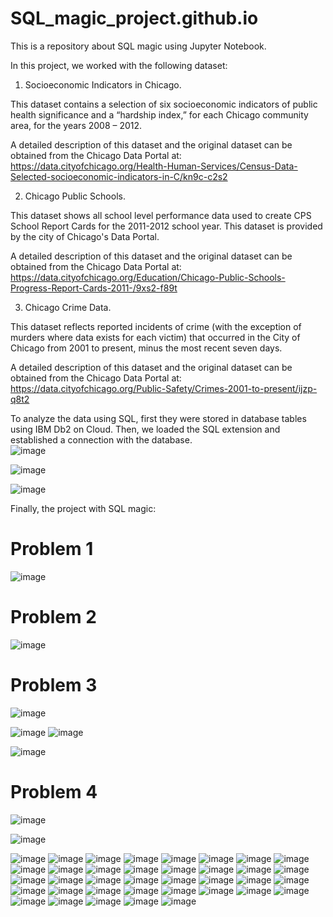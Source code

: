 # SQL_magic_project.github.io
This is a repository about SQL magic using Jupyter Notebook.

In this project, we worked with the following dataset:

1. Socioeconomic Indicators in Chicago. 

This dataset contains a selection of six socioeconomic indicators of public health significance and a “hardship index,” for each Chicago community area, for the years 2008 – 2012.

A detailed description of this dataset and the original dataset can be obtained from the Chicago Data Portal at: https://data.cityofchicago.org/Health-Human-Services/Census-Data-Selected-socioeconomic-indicators-in-C/kn9c-c2s2

2. Chicago Public Schools.

This dataset shows all school level performance data used to create CPS School Report Cards for the 2011-2012 school year. This dataset is provided by the city of Chicago's Data Portal.

A detailed description of this dataset and the original dataset can be obtained from the Chicago Data Portal at: https://data.cityofchicago.org/Education/Chicago-Public-Schools-Progress-Report-Cards-2011-/9xs2-f89t

3. Chicago Crime Data.

This dataset reflects reported incidents of crime (with the exception of murders where data exists for each victim) that occurred in the City of Chicago from 2001 to present, minus the most recent seven days.

A detailed description of this dataset and the original dataset can be obtained from the Chicago Data Portal at: https://data.cityofchicago.org/Public-Safety/Crimes-2001-to-present/ijzp-q8t2

To analyze the data using SQL, first they were stored in database tables using IBM Db2 on Cloud. Then, we loaded the SQL extension and established a connection with the database.  
![image](https://user-images.githubusercontent.com/81119854/126712206-850372a8-5779-4d92-b6f2-4356244d24c6.png)

![image](https://user-images.githubusercontent.com/81119854/126712258-730e9557-c913-4870-9e6d-f3dc4a560e92.png)

![image](https://user-images.githubusercontent.com/81119854/126712293-1634b264-e6e7-4c5c-98d4-3fdb3914e13b.png)

Finally, the project with SQL magic:

# Problem 1

![image](https://user-images.githubusercontent.com/81119854/126712628-8f47f8df-7974-40c3-aecf-8ad94e8f861f.png)

# Problem 2 

![image](https://user-images.githubusercontent.com/81119854/126712718-2e08aa38-735d-4d46-8f46-b41e8e4d1590.png)

# Problem 3 

![image](https://user-images.githubusercontent.com/81119854/126712760-348a780f-dd08-4e4d-90e5-23ba1910fefa.png)

![image](https://user-images.githubusercontent.com/81119854/126712822-5ca46562-de25-47e3-ad69-d759ef211ae4.png)
![image](https://user-images.githubusercontent.com/81119854/126712846-21897507-87c5-482e-baeb-b635a72aad70.png)

![image](https://user-images.githubusercontent.com/81119854/126712871-bf68177a-dcb8-46c8-853c-cae965722df3.png)

# Problem 4

![image](https://user-images.githubusercontent.com/81119854/126713180-ee400a8d-ba64-49b2-b681-7954e7e3728e.png)

![image](https://user-images.githubusercontent.com/81119854/126713207-eb02b93a-f197-415c-b75f-06cf0ab45a8e.png)

![image](https://user-images.githubusercontent.com/81119854/126713240-43b098b5-fa2d-4da3-a566-97ae75fe4055.png)
![image](https://user-images.githubusercontent.com/81119854/126713274-3a084eb3-c577-4321-bbd3-0f2ca4f9b3cc.png)
![image](https://user-images.githubusercontent.com/81119854/126713310-01acdba5-7c8e-484e-8c13-352516376182.png)
![image](https://user-images.githubusercontent.com/81119854/126713353-6c00546b-61d9-4e68-a8b0-f1d318584d09.png)
![image](https://user-images.githubusercontent.com/81119854/126713402-a7fea198-2cfb-4505-aa94-11c1914547e6.png)
![image](https://user-images.githubusercontent.com/81119854/126713444-2ee9874c-b704-46dd-bc91-cbb5f375ef40.png)
![image](https://user-images.githubusercontent.com/81119854/126713484-c0621925-a81b-4ed2-a460-3dc926baf752.png)
![image](https://user-images.githubusercontent.com/81119854/126713524-c125f8e4-9255-444a-a3dc-b05e71d916e8.png)
![image](https://user-images.githubusercontent.com/81119854/126713592-00d6aa6b-31bc-4db6-a203-71b3bdc57506.png)
![image](https://user-images.githubusercontent.com/81119854/126713647-a2f252fd-b40e-436c-b085-1d7ba2c2d7c9.png)
![image](https://user-images.githubusercontent.com/81119854/126713671-d1895fb7-ee4b-4f70-bd29-18c44aab9f1f.png)
![image](https://user-images.githubusercontent.com/81119854/126713706-2e018214-4439-4b07-b269-82e7a809be36.png)
![image](https://user-images.githubusercontent.com/81119854/126713745-1897442f-fabd-4a28-a96b-07309ffc0dfe.png)
![image](https://user-images.githubusercontent.com/81119854/126713776-4b3cd355-fd0d-4445-9834-7be5d56d59f9.png)
![image](https://user-images.githubusercontent.com/81119854/126713803-0d4f69e8-c7e4-4101-8f23-80dbb39ba7c9.png)
![image](https://user-images.githubusercontent.com/81119854/126713833-bc5da205-0d02-4269-a523-44d3b027b88a.png)
![image](https://user-images.githubusercontent.com/81119854/126713868-33f7a850-03dd-4fb3-b0a0-44c08bb07312.png)
![image](https://user-images.githubusercontent.com/81119854/126713915-1044b5c1-3e91-439b-a798-ed59e9c6f588.png)
![image](https://user-images.githubusercontent.com/81119854/126713950-946d5d64-ec48-4838-b26a-166186e7635d.png)
![image](https://user-images.githubusercontent.com/81119854/126713988-c432e9b2-3988-44e6-aa23-0fab2ec89bf8.png)
![image](https://user-images.githubusercontent.com/81119854/126714023-4bba4f50-a486-46f5-9fb8-71e6113a9899.png)
![image](https://user-images.githubusercontent.com/81119854/126714050-e8c55874-249c-4be5-bf34-f70862bcc1a0.png)
![image](https://user-images.githubusercontent.com/81119854/126714070-f8d602d6-81cc-4620-9fa7-46d4b128d95c.png)
![image](https://user-images.githubusercontent.com/81119854/126714097-45e4071c-2b03-42c8-8522-4d1b25864e3d.png)
![image](https://user-images.githubusercontent.com/81119854/126714126-620cdd7b-7497-41f7-852f-8464e2f8bc23.png)
![image](https://user-images.githubusercontent.com/81119854/126714158-ba035263-a3da-4d19-8c15-b49c60f3835d.png)
![image](https://user-images.githubusercontent.com/81119854/126714188-28bae506-cdb6-426f-9a2d-6220b671a0ea.png)
![image](https://user-images.githubusercontent.com/81119854/126714224-9d2323f2-85c1-44d1-a48a-fd39d846eb38.png)
![image](https://user-images.githubusercontent.com/81119854/126714256-94c19ece-c026-4728-9d32-d412930049c0.png)
![image](https://user-images.githubusercontent.com/81119854/126714297-a3e9814f-94e1-45fd-b740-0ad216214fd5.png)
![image](https://user-images.githubusercontent.com/81119854/126714335-1a816214-b71a-4a2b-adf9-ddf8cc0f76b0.png)
![image](https://user-images.githubusercontent.com/81119854/126714380-6506d8a6-28ed-4d0e-930e-f2cd2f565adc.png)
![image](https://user-images.githubusercontent.com/81119854/126714421-4cdee1ff-f180-4b99-942b-7cb1727cc3b3.png)
![image](https://user-images.githubusercontent.com/81119854/126714478-ad60338f-1389-4b5b-ae9c-3c80ed8bf34d.png)
![image](https://user-images.githubusercontent.com/81119854/126714505-e189be31-8612-4354-aebf-43e50354e734.png)
![image](https://user-images.githubusercontent.com/81119854/126714539-1c285c7b-94c3-4363-b37e-dc613fde556a.png)
![image](https://user-images.githubusercontent.com/81119854/126714564-14ce53ae-2153-4516-b313-6fd212f182bc.png)



































